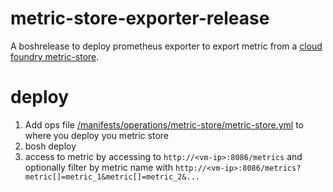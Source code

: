 # metric-store-exporter-release

A boshrelease to deploy prometheus exporter to export metric from a [cloud foundry metric-store](https://github.com/cloudfoundry/metric-store-release).

# deploy

1. Add ops file [/manifests/operations/metric-store/metric-store.yml](/manifests/operations/metric-store/metric-store.yml) to where you deploy you metric store
2. bosh deploy
3. access to metric by accessing to `http://<vm-ip>:8086/metrics` and optionally filter by metric name with `http://<vm-ip>:8086/metrics?metric[]=metric_1&metric[]=metric_2&...`